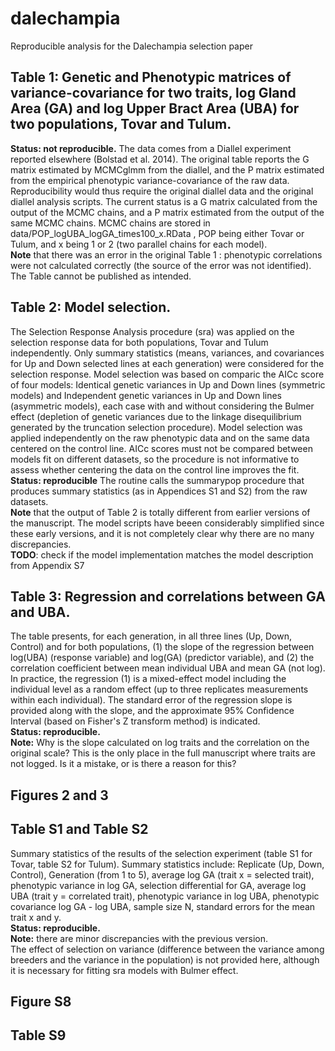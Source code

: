 # dalechampia
Reproducible analysis for the Dalechampia selection paper


## Table 1: Genetic and Phenotypic matrices of variance-covariance for two traits, log Gland Area (GA) and log Upper Bract Area (UBA) for two populations, Tovar and Tulum. 
**Status: not reproducible.** The data comes from a Diallel experiment reported elsewhere (Bolstad et al. 2014). The original table reports the G matrix estimated by MCMCglmm from the diallel, and the P matrix estimated from the empirical phenotypic variance-covariance of the raw data. Reproducibility would thus require the original diallel data and the original diallel analysis scripts. The current status is a G matrix calculated from the output of the MCMC chains, and a P matrix estimated from the output of the same MCMC chains. MCMC chains are stored in data/POP_logUBA_logGA_times100_x.RData , POP being either Tovar or Tulum, and x being 1 or 2 (two parallel chains for each model).  
**Note** that there was an error in the original Table 1 : phenotypic correlations were not calculated correctly (the source of the error was not identified). The Table cannot be published as intended. 

## Table 2: Model selection. 
The Selection Response Analysis procedure (sra) was applied on the selection response data for both populations, Tovar and Tulum independently. Only summary statistics (means, variances, and covariances for Up and Down selected lines at each generation) were considered for the selection response. Model selection was based on comparic the AICc score of four models: Identical genetic variances in Up and Down lines (symmetric models) and Independent genetic variances in Up and Down lines (asymmetric models), each case with and without considering the Bulmer effect (depletion of genetic variances due to the linkage disequilibrium generated by the truncation selection procedure). Model selection was applied independently on the raw phenotypic data and on the same data centered on the control line. AICc scores must not be compared between models fit on different datasets, so the procedure is not informative to assess whether centering the data on the control line improves the fit.  
**Status: reproducible** The routine calls the summarypop procedure that produces summary statistics (as in Appendices S1 and S2) from the raw datasets.  
**Note** that the output of Table 2 is totally different from earlier versions of the manuscript. The model scripts have beeen considerably simplified since these early versions, and it is not completely clear why there are no many discrepancies.  
**TODO**: check if the model implementation matches the model description from Appendix S7

## Table 3: Regression and correlations between GA and UBA. 
The table presents, for each generation, in all three lines (Up, Down, Control) and for both populations, (1) the slope of the regression between log(UBA) (response variable) and log(GA) (predictor variable), and (2) the correlation coefficient between mean individual UBA and mean GA (not log). In practice, the regression (1) is a mixed-effect model including the individual level as a random effect (up to three replicates measurements within each individual). The standard error of the regression slope is provided along with the slope, and the approximate 95% Confidence Interval (based on Fisher's Z transform method) is indicated.  
**Status: reproducible.**  
**Note:** Why is the slope calculated on log traits and the correlation on the original scale? This is the only place in the full manuscript where traits are not logged. Is it a mistake, or is there a reason for this? 

## Figures 2 and 3

## Table S1 and Table S2
Summary statistics of the results of the selection experiment (table S1 for Tovar, table S2 for Tulum). Summary statistics include: Replicate (Up, Down, Control), Generation (from 1 to 5), average log GA (trait x = selected trait), phenotypic variance in log GA, selection differential for GA, average log UBA (trait y = correlated trait), phenotypic variance in log UBA, phenotypic covariance log GA - log UBA, sample size N, standard errors for the mean trait x and y.  
**Status: reproducible.**  
**Note:** there are minor discrepancies with the previous version.  
The effect of selection on variance (difference between the variance among breeders and the variance in the population) is not provided here, although it is necessary for fitting sra models with Bulmer effect. 

## Figure S8

## Table S9
